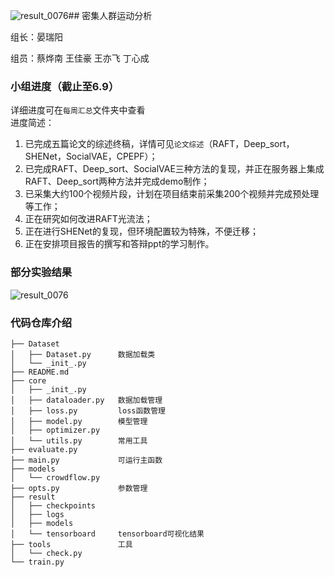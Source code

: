 ![result_0076](https://github.com/user-attachments/assets/8ea6de1e-b79d-4440-9a8c-b00c616e586b)## 密集人群运动分析

组长：晏瑞阳

组员：蔡烨南 王佳豪 王亦飞 丁心成

### 小组进度（截止至6.9）
详细进度可在`每周汇总`文件夹中查看  
进度简述：
1. 已完成五篇论文的综述终稿，详情可见`论文综述`（RAFT，Deep_sort，SHENet，SocialVAE，CPEPF）；
2. 已完成RAFT、Deep_sort、SocialVAE三种方法的复现，并正在服务器上集成RAFT、Deep_sort两种方法并完成demo制作；
3. 已采集大约100个视频片段，计划在项目结束前采集200个视频并完成预处理等工作；
4. 正在研究如何改进RAFT光流法；
5. 正在进行SHENet的复现，但环境配置较为特殊，不便迁移；
6. 正在安排项目报告的撰写和答辩ppt的学习制作。

### 部分实验结果
![result_0076](https://github.com/user-attachments/assets/f04f58d2-bb11-4198-a956-94da72e1c555)


### 代码仓库介绍
```
├── Dataset
│   ├── Dataset.py      数据加载类
│   └── _init_.py
├── README.md
├── core
│   ├── _init_.py
│   ├── dataloader.py   数据加载管理
│   ├── loss.py         loss函数管理
│   ├── model.py        模型管理
│   ├── optimizer.py
│   └── utils.py        常用工具
├── evaluate.py
├── main.py             可运行主函数
├── models
│   └── crowdflow.py
├── opts.py             参数管理
├── result
│   ├── checkpoints
│   ├── logs
│   ├── models
│   └── tensorboard     tensorboard可视化结果
├── tools               工具
│   └── check.py        
└── train.py
```


